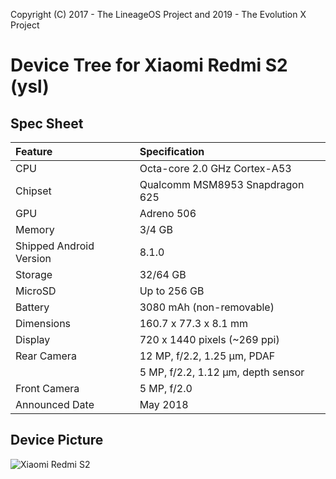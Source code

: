 Copyright (C) 2017 - The LineageOS Project and 2019 - The Evolution X Project

# Device Tree for Xiaomi Redmi S2 (ysl)

## Spec Sheet

| Feature                 | Specification                     |
| :---------------------- | :-------------------------------- |
| CPU                     | Octa-core 2.0 GHz Cortex-A53      |
| Chipset                 | Qualcomm MSM8953 Snapdragon 625   |
| GPU                     | Adreno 506                        |
| Memory                  | 3/4 GB                            |
| Shipped Android Version | 8.1.0                             |
| Storage                 | 32/64 GB                          |
| MicroSD                 | Up to 256 GB                      |
| Battery                 | 3080 mAh (non-removable)          |
| Dimensions              | 160.7 x 77.3 x 8.1 mm             |
| Display                 | 720 x 1440  pixels (~269 ppi)     |
| Rear Camera             | 12 MP, f/2.2, 1.25 μm, PDAF       |
|                         | 5 MP, f/2.2, 1.12 μm, depth sensor|
| Front Camera            | 5 MP, f/2.0                       |
| Announced Date          | May 2018                          |

## Device Picture

![Xiaomi Redmi S2](https://fdn2.gsmarena.com/vv/pics/xiaomi/xiaomi-redmi-s2-5.jpg "Xiaomi Redmi S2")
